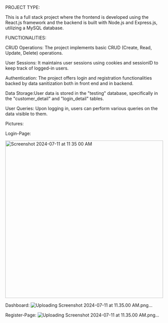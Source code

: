 PROJECT TYPE:

This is a full stack project where the frontend is developed using the React.js framework and the backend is built with Node.js and Express.js, utilizing a MySQL database.

FUNCTIONALITIES:

CRUD Operations: The project implements basic CRUD (Create, Read, Update, Delete) operations.

User Sessions: It maintains user sessions using cookies and sessionID to keep track of logged-in users.

Authentication: The project offers login and registration functionalities backed by data sanitization both in front end and in backend.

Data Storage:User data is stored in the "testing" database, specifically in the "customer_detail" and "login_detail" tables.<br>


User Queries: Upon logging in, users can perform various queries on the data visible to them.


Pictures:

Login-Page:

<img width="497" alt="Screenshot 2024-07-11 at 11 35 00 AM" src="https://github.com/DebarghaNath/NIC_INTERNSHIP_PROJECT/assets/171590877/b74982dd-9e33-49b1-8987-9400e41cf6be">

Dashboard:
![Uploading Screenshot 2024-07-11 at 11.35.00 AM.png…]()

Register-Page:
![Uploading Screenshot 2024-07-11 at 11.35.00 AM.png…]()

